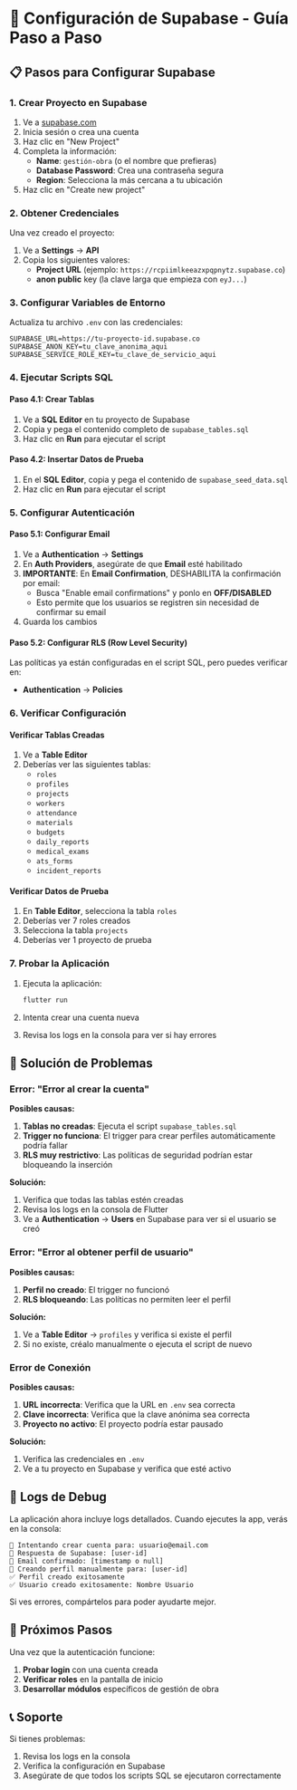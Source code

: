 # 🚀 Configuración de Supabase - Guía Paso a Paso

## 📋 Pasos para Configurar Supabase

### 1. Crear Proyecto en Supabase

1. Ve a [supabase.com](https://supabase.com)
2. Inicia sesión o crea una cuenta
3. Haz clic en "New Project"
4. Completa la información:
   - **Name**: `gestión-obra` (o el nombre que prefieras)
   - **Database Password**: Crea una contraseña segura
   - **Region**: Selecciona la más cercana a tu ubicación
5. Haz clic en "Create new project"

### 2. Obtener Credenciales

Una vez creado el proyecto:

1. Ve a **Settings** → **API**
2. Copia los siguientes valores:
   - **Project URL** (ejemplo: `https://rcpiimlkeeazxpqpnytz.supabase.co`)
   - **anon public** key (la clave larga que empieza con `eyJ...`)

### 3. Configurar Variables de Entorno

Actualiza tu archivo `.env` con las credenciales:

```env
SUPABASE_URL=https://tu-proyecto-id.supabase.co
SUPABASE_ANON_KEY=tu_clave_anonima_aqui
SUPABASE_SERVICE_ROLE_KEY=tu_clave_de_servicio_aqui
```

### 4. Ejecutar Scripts SQL

#### Paso 4.1: Crear Tablas
1. Ve a **SQL Editor** en tu proyecto de Supabase
2. Copia y pega el contenido completo de `supabase_tables.sql`
3. Haz clic en **Run** para ejecutar el script

#### Paso 4.2: Insertar Datos de Prueba
1. En el **SQL Editor**, copia y pega el contenido de `supabase_seed_data.sql`
2. Haz clic en **Run** para ejecutar el script

### 5. Configurar Autenticación

#### Paso 5.1: Configurar Email
1. Ve a **Authentication** → **Settings**
2. En **Auth Providers**, asegúrate de que **Email** esté habilitado
3. **IMPORTANTE**: En **Email Confirmation**, DESHABILITA la confirmación por email:
   - Busca "Enable email confirmations" y ponlo en **OFF/DISABLED**
   - Esto permite que los usuarios se registren sin necesidad de confirmar su email
4. Guarda los cambios

#### Paso 5.2: Configurar RLS (Row Level Security)
Las políticas ya están configuradas en el script SQL, pero puedes verificar en:
- **Authentication** → **Policies**

### 6. Verificar Configuración

#### Verificar Tablas Creadas
1. Ve a **Table Editor**
2. Deberías ver las siguientes tablas:
   - `roles`
   - `profiles`
   - `projects`
   - `workers`
   - `attendance`
   - `materials`
   - `budgets`
   - `daily_reports`
   - `medical_exams`
   - `ats_forms`
   - `incident_reports`

#### Verificar Datos de Prueba
1. En **Table Editor**, selecciona la tabla `roles`
2. Deberías ver 7 roles creados
3. Selecciona la tabla `projects`
4. Deberías ver 1 proyecto de prueba

### 7. Probar la Aplicación

1. Ejecuta la aplicación:
   ```bash
   flutter run
   ```

2. Intenta crear una cuenta nueva
3. Revisa los logs en la consola para ver si hay errores

## 🔧 Solución de Problemas

### Error: "Error al crear la cuenta"

**Posibles causas:**
1. **Tablas no creadas**: Ejecuta el script `supabase_tables.sql`
2. **Trigger no funciona**: El trigger para crear perfiles automáticamente podría fallar
3. **RLS muy restrictivo**: Las políticas de seguridad podrían estar bloqueando la inserción

**Solución:**
1. Verifica que todas las tablas estén creadas
2. Revisa los logs en la consola de Flutter
3. Ve a **Authentication** → **Users** en Supabase para ver si el usuario se creó

### Error: "Error al obtener perfil de usuario"

**Posibles causas:**
1. **Perfil no creado**: El trigger no funcionó
2. **RLS bloqueando**: Las políticas no permiten leer el perfil

**Solución:**
1. Ve a **Table Editor** → `profiles` y verifica si existe el perfil
2. Si no existe, créalo manualmente o ejecuta el script de nuevo

### Error de Conexión

**Posibles causas:**
1. **URL incorrecta**: Verifica que la URL en `.env` sea correcta
2. **Clave incorrecta**: Verifica que la clave anónima sea correcta
3. **Proyecto no activo**: El proyecto podría estar pausado

**Solución:**
1. Verifica las credenciales en `.env`
2. Ve a tu proyecto en Supabase y verifica que esté activo

## 📱 Logs de Debug

La aplicación ahora incluye logs detallados. Cuando ejecutes la app, verás en la consola:

```
🔐 Intentando crear cuenta para: usuario@email.com
📧 Respuesta de Supabase: [user-id]
📧 Email confirmado: [timestamp o null]
👤 Creando perfil manualmente para: [user-id]
✅ Perfil creado exitosamente
✅ Usuario creado exitosamente: Nombre Usuario
```

Si ves errores, compártelos para poder ayudarte mejor.

## 🎯 Próximos Pasos

Una vez que la autenticación funcione:

1. **Probar login** con una cuenta creada
2. **Verificar roles** en la pantalla de inicio
3. **Desarrollar módulos** específicos de gestión de obra

## 📞 Soporte

Si tienes problemas:
1. Revisa los logs en la consola
2. Verifica la configuración en Supabase
3. Asegúrate de que todos los scripts SQL se ejecutaron correctamente
